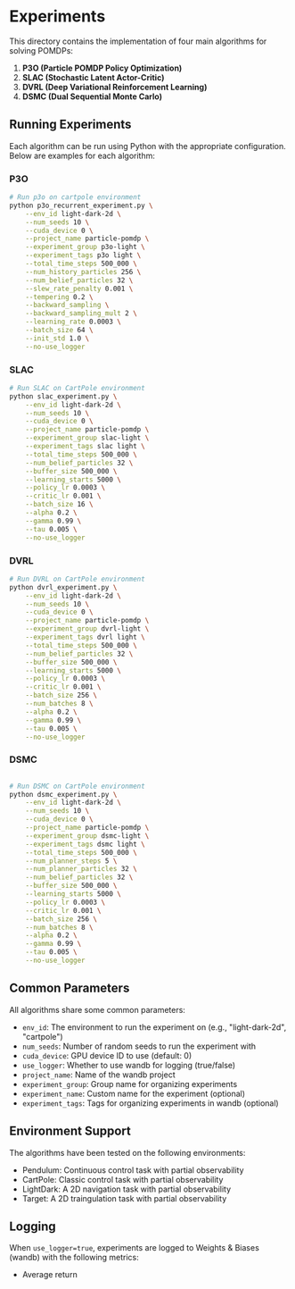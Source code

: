# Experiments

This directory contains the implementation of four main algorithms for solving POMDPs:

1. **P3O (Particle POMDP Policy Optimization)**
2. **SLAC (Stochastic Latent Actor-Critic)**
3. **DVRL (Deep Variational Reinforcement Learning)**
4. **DSMC (Dual Sequential Monte Carlo)**

## Running Experiments

Each algorithm can be run using Python with the appropriate configuration. Below are examples for each algorithm:

### P3O

```bash
# Run p3o on cartpole environment
python p3o_recurrent_experiment.py \
    --env_id light-dark-2d \
    --num_seeds 10 \
    --cuda_device 0 \
    --project_name particle-pomdp \
    --experiment_group p3o-light \
    --experiment_tags p3o light \
    --total_time_steps 500_000 \
    --num_history_particles 256 \
    --num_belief_particles 32 \
    --slew_rate_penalty 0.001 \
    --tempering 0.2 \
    --backward_sampling \
    --backward_sampling_mult 2 \
    --learning_rate 0.0003 \
    --batch_size 64 \
    --init_std 1.0 \
    --no-use_logger
```

### SLAC

```bash
# Run SLAC on CartPole environment
python slac_experiment.py \
    --env_id light-dark-2d \
    --num_seeds 10 \
    --cuda_device 0 \
    --project_name particle-pomdp \
    --experiment_group slac-light \
    --experiment_tags slac light \
    --total_time_steps 500_000 \
    --num_belief_particles 32 \
    --buffer_size 500_000 \
    --learning_starts 5000 \
    --policy_lr 0.0003 \
    --critic_lr 0.001 \
    --batch_size 16 \
    --alpha 0.2 \
    --gamma 0.99 \
    --tau 0.005 \
    --no-use_logger
```

### DVRL

```bash
# Run DVRL on CartPole environment
python dvrl_experiment.py \
    --env_id light-dark-2d \
    --num_seeds 10 \
    --cuda_device 0 \
    --project_name particle-pomdp \
    --experiment_group dvrl-light \
    --experiment_tags dvrl light \
    --total_time_steps 500_000 \
    --num_belief_particles 32 \
    --buffer_size 500_000 \
    --learning_starts 5000 \
    --policy_lr 0.0003 \
    --critic_lr 0.001 \
    --batch_size 256 \
    --num_batches 8 \
    --alpha 0.2 \
    --gamma 0.99 \
    --tau 0.005 \
    --no-use_logger
```

### DSMC

```bash

# Run DSMC on CartPole environment
python dsmc_experiment.py \
    --env_id light-dark-2d \
    --num_seeds 10 \
    --cuda_device 0 \
    --project_name particle-pomdp \
    --experiment_group dsmc-light \
    --experiment_tags dsmc light \
    --total_time_steps 500_000 \
    --num_planner_steps 5 \
    --num_planner_particles 32 \
    --num_belief_particles 32 \
    --buffer_size 500_000 \
    --learning_starts 5000 \
    --policy_lr 0.0003 \
    --critic_lr 0.001 \
    --batch_size 256 \
    --num_batches 8 \
    --alpha 0.2 \
    --gamma 0.99 \
    --tau 0.005 \
    --no-use_logger
```

## Common Parameters

All algorithms share some common parameters:

- `env_id`: The environment to run the experiment on (e.g., "light-dark-2d", "cartpole")
- `num_seeds`: Number of random seeds to run the experiment with
- `cuda_device`: GPU device ID to use (default: 0)
- `use_logger`: Whether to use wandb for logging (true/false)
- `project_name`: Name of the wandb project
- `experiment_group`: Group name for organizing experiments
- `experiment_name`: Custom name for the experiment (optional)
- `experiment_tags`: Tags for organizing experiments in wandb (optional)

## Environment Support

The algorithms have been tested on the following environments:
- Pendulum: Continuous control task with partial observability
- CartPole: Classic control task with partial observability
- LightDark: A 2D navigation task with partial observability
- Target: A 2D traingulation task with partial observability

## Logging

When `use_logger=true`, experiments are logged to Weights & Biases (wandb) with the following metrics:
- Average return